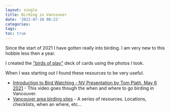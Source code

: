 ```yaml
---
layout: single
title: Birding in Vancouver
date: '2021-07-10 00:22'
categories: 
tags: 
toc: true
---
```


Since the start of 2021 I have gotten really into birding. I am very new to this hobbie less then a year.

I created the ["birds of play"](https://blog.abluestar.com/projects/2021-bird-playing-cards/) deck of cards using the photos I took.

When I was starting out I found these resources to be very useful.

- [Introduction to Bird Watching - NV Presentation by Tom Plath, May 6 2021](https://www.youtube.com/watch?v=Xc_QZ7I03Kg) - This video goes though the when and where to go birding in Vancouver.
- [Vancouver area birding sites](https://naturevancouver.ca/birding/birding_birding_sites/) - A series of resources. Locations, checklists, when an where, etc...
